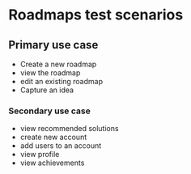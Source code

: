 # Roadmaps  test scenarios 


## Primary use case

- Create a new roadmap
- view the roadmap
- edit an existing roadmap
- Capture an idea



### Secondary use case

- view recommended solutions
- create new account
- add users to an account
- view profile
- view achievements  

